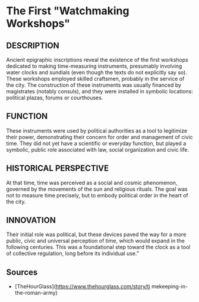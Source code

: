 # The First "Watchmaking Workshops"

## DESCRIPTION
Ancient epigraphic inscriptions reveal the existence of the first workshops dedicated to making time-measuring instruments, presumably involving water clocks and sundials (even though the texts do not explicitly say so). These workshops employed skilled craftsmen, probably in the service of the city. The construction of these instruments was usually financed by magistrates (notably consuls), and they were installed in symbolic locations: political plazas, forums or courthouses.

## FUNCTION
These instruments were used by political authorities as a tool to legitimize their power, demonstrating their concern for order and management of civic time. They did not yet have a scientific or everyday function, but played a symbolic, public role associated with law, social organization and civic life.

## HISTORICAL PERSPECTIVE
At that time, time was perceived as a social and cosmic phenomenon, governed by the movements of the sun and religious rituals. The goal was not to measure time precisely, but to embody political order in the heart of the city.

## INNOVATION
Their initial role was political, but these devices paved the way for a more public, civic and universal perception of time, which would expand in the following centuries. This was a foundational step toward the clock as a tool of collective regulation, long before its individual use.”

## Sources

- [TheHourGlass](https://www.thehourglass.com/story/ti
mekeeping-in-the-roman-army)